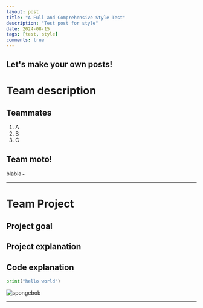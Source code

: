 ```yaml
---
layout: post
title: "A Full and Comprehensive Style Test"
description: "Test post for style"
date: 2024-08-15
tags: [test, style]
comments: true
---
```


Let's make your own posts!
---


# Team description
## Teammates
1. A
2. B
3. C

## Team moto!
blabla~


---

# Team Project
## Project goal 
## Project explanation
## Code explanation 

~~~python
print("hello world")
~~~

![spongebob](https://i.guim.co.uk/img/static/sys-images/Guardian/Pix/pictures/2009/7/24/1248436779217/SpongeBob-SquarePants-10t-001.jpg?width=465&dpr=1&s=none&crop=none)

---
